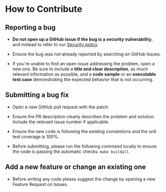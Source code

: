 # How to Contribute


## Reporting a bug

* **Do not open up a GitHub issue if the bug is a security vulnerability**, and instead to refer to our [Security policy](SECURITY.md).

* Ensure the bug was not already reported by searching on GitHub Issues.

* If you're unable to find an open issue addressing the problem, open a new one. Be sure to include a **title and clear description**, as much relevant information as possible, and a **code sample** or an **executable test case** demonstrating the expected behavior that is not occurring.


## Submitting a bug fix

* Open a new GitHub pull request with the patch.

* Ensure the PR description clearly describes the problem and solution. Include the relevant issue number if applicable.

* Ensure the new code is following the existing conventions and the unit test coverage is 100%.

* Before submitting, please run the following command locally to ensure the code is passing the automatic checks: `make buildall`.


## Add a new feature or change an existing one

* Before writing any code please suggest the change by opening a new Feature Request on Issues.
